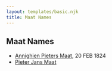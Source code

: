 ```yaml
---
layout: templates/basic.njk
title: Maat Names
---
```

## Maat Names
- [Annighien Pieters Maat](/people/7/7249878), 20 FEB 1824
- [Pieter Jans Maat](/people/7/79488014)